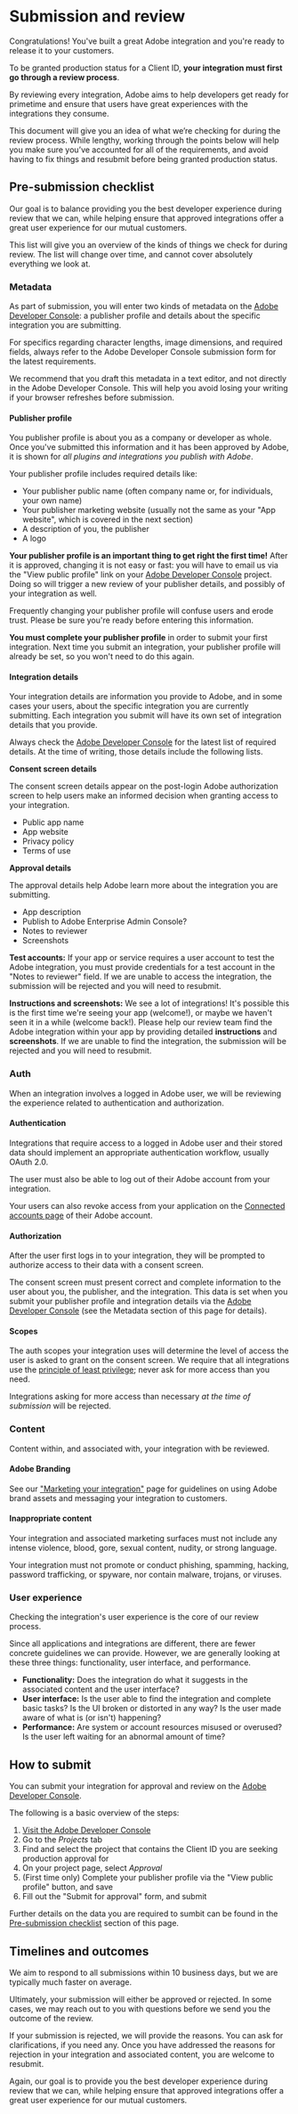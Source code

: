 # Submission and review

Congratulations! You've built a great Adobe integration and you're ready to release it to your customers.

To be granted production status for a Client ID, **your integration must first go through a review process**.

By reviewing every integration, Adobe aims to help developers get ready for primetime and ensure that users have great experiences with the integrations they consume.

This document will give you an idea of what we’re checking for during the review process. While lengthy, working through the points below will help you make sure you’ve accounted for all of the requirements, and avoid having to fix things and resubmit before being granted production status.

## Pre-submission checklist

Our goal is to balance providing you the best developer experience during review that we can, while helping ensure that approved integrations offer a great user experience for our mutual customers.

This list will give you an overview of the kinds of things we check for during review. The list will change over time, and cannot cover absolutely everything we look at. 

### Metadata

As part of submission, you will enter two kinds of metadata on the [Adobe Developer Console](https://console.adobe.io): a publisher profile and details about the specific integration you are submitting. 

For specifics regarding character lengths, image dimensions, and required fields, always refer to the Adobe Developer Console submission form for the latest requirements.

<InlineAlert variant="info" slots="text"/>

We recommend that you draft this metadata in a text editor, and not directly in the Adobe Developer Console. This will help you avoid losing your writing if your browser refreshes before submission. 

#### Publisher profile

You publisher profile is about you as a company or developer as whole. Once you've submitted this information and it has been approved by Adobe, it is shown for _all plugins and integrations you publish with Adobe_.

Your publisher profile includes required details like:

- Your publisher public name (often company name or, for individuals, your own name)
- Your publisher marketing website (usually not the same as your "App website", which is covered in the next section)
- A description of you, the publisher
- A logo

**Your publisher profile is an important thing to get right the first time!** After it is approved, changing it is not easy or fast: you will have to email us via the "View public profile" link on your [Adobe Developer Console](https://console.adobe.io) project. Doing so will trigger a new review of your publisher details, and possibly of your integration as well.

Frequently changing your publisher profile will confuse users and erode trust. Please be sure you're ready before entering this information.

<InlineAlert variant="info" slots="text"/>

**You must complete your publisher profile** in order to submit your first integration. Next time you submit an integration, your publisher profile will already be set, so you won't need to do this again.

#### Integration details

Your integration details are information you provide to Adobe, and in some cases your users, about the specific integration you are currently submitting. Each integration you submit will have its own set of integration details that you provide.

Always check the [Adobe Developer Console](https://console.adobe.io) for the latest list of required details. At the time of writing, those details include the following lists.

**Consent screen details**

The consent screen details appear on the post-login Adobe authorization screen to help users make an informed decision when granting access to your integration.

- Public app name
- App website
- Privacy policy
- Terms of use

**Approval details**

The approval details help Adobe learn more about the integration you are submitting.

- App description
- Publish to Adobe Enterprise Admin Console?
- Notes to reviewer
- Screenshots

<InlineAlert variant="info" slots="text"/>

**Test accounts:** If your app or service requires a user account to test the Adobe integration, you must provide credentials for a test account in the "Notes to reviewer" field. If we are unable to access the integration, the submission will be rejected and you will need to resubmit.

<InlineAlert variant="info" slots="text"/>

**Instructions and screenshots:** We see a lot of integrations! It's possible this is the first time we're seeing your app (welcome!), or maybe we haven't seen it in a while (welcome back!). Please help our review team find the Adobe integration within your app by providing detailed **instructions** and **screenshots**. If we are unable to find the integration, the submission will be rejected and you will need to resubmit.

### Auth

When an integration involves a logged in Adobe user, we will be reviewing the experience related to authentication and authorization.

#### Authentication

Integrations that require access to a logged in Adobe user and their stored data should implement an appropriate authentication workflow, usually OAuth 2.0. 

The user must also be able to log out of their Adobe account from your integration. 

Your users can also revoke access from your application on the [Connected accounts page](https://account.adobe.com/connected-accounts) of their Adobe account.

#### Authorization

After the user first logs in to your integration, they will be prompted to authorize access to their data with a consent screen. 

The consent screen must present correct and complete information to the user about you, the publisher, and the integration. This data is set when you submit your publisher profile and integration details via the [Adobe Developer Console](https://console.adobe.io) (see the Metadata section of this page for details).

#### Scopes

The auth scopes your integration uses will determine the level of access the user is asked to grant on the consent screen. We require that all integrations use the [principle of least privilege](https://en.wikipedia.org/wiki/Principle_of_least_privilege); never ask for more access than you need.

Integrations asking for more access than necessary _at the time of submission_ will be rejected.

### Content

Content within, and associated with, your integration with be reviewed.

#### Adobe Branding

See our ["Marketing your integration"](../marketing) page for guidelines on using Adobe brand assets and messaging your integration to customers.

#### Inappropriate content

Your integration and associated marketing surfaces must not include any intense violence, blood, gore, sexual content, nudity, or strong language. 

Your integration must not promote or conduct phishing, spamming, hacking, password trafficking, or spyware, nor contain malware, trojans, or viruses.

### User experience

Checking the integration's user experience is the core of our review process. 

Since all applications and integrations are different, there are fewer concrete guidelines we can provide. However, we are generally looking at these three things: functionality, user interface, and performance.

- **Functionality:** Does the integration do what it suggests in the associated content and the user interface?
- **User interface:** Is the user able to find the integration and complete basic tasks? Is the UI broken or distorted in any way? Is the user made aware of what is (or isn't) happening?
- **Performance:** Are system or account resources misused or overused? Is the user left waiting for an abnormal amount of time?

## How to submit

You can submit your integration for approval and review on the [Adobe Developer Console](https://console.adobe.io). 

The following is a basic overview of the steps:

1. [Visit the Adobe Developer Console](https://console.adobe.io)
2. Go to the _Projects_ tab
3. Find and select the project that contains the Client ID you are seeking production approval for
3. On your project page, select _Approval_
4. (First time only) Complete your publisher profile via the "View public profile" button, and save
5. Fill out the "Submit for approval" form, and submit

Further details on the data you are required to sumbit can be found in the [Pre-submission checklist](#pre-submission-checklist) section of this page.

## Timelines and outcomes

We aim to respond to all submissions within 10 business days, but we are typically much faster on average. 

Ultimately, your submission will either be approved or rejected. In some cases, we may reach out to you with questions before we send you the outcome of the review.

If your submission is rejected, we will provide the reasons. You can ask for clarifications, if you need any. Once you have addressed the reasons for rejection in your integration and associated content, you are welcome to resubmit.

Again, our goal is to provide you the best developer experience during review that we can, while helping ensure that approved integrations offer a great user experience for our mutual customers.